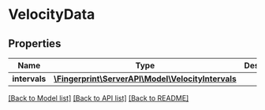 # VelocityData

## Properties
Name | Type | Description | Notes
------------ | ------------- | ------------- | -------------
**intervals** | [**\Fingerprint\ServerAPI\Model\VelocityIntervals**](VelocityIntervals.md) |  | [optional] 

[[Back to Model list]](../../README.md#documentation-for-models) [[Back to API list]](../../README.md#documentation-for-api-endpoints) [[Back to README]](../../README.md)

